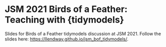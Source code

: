 # JSM 2021 Birds of a Feather: Teaching with {tidymodels}

Slides for Birds of a Feather tidymodels discussion at JSM 2021. Follow the slides here: https://llendway.github.io/jsm_bof_tidymodels/.
